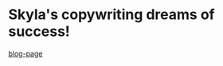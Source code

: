 # Skyla's copywriting dreams of success!
[blog-page](https://sfrench01.github.io/CopywritingTales/blog.html)
